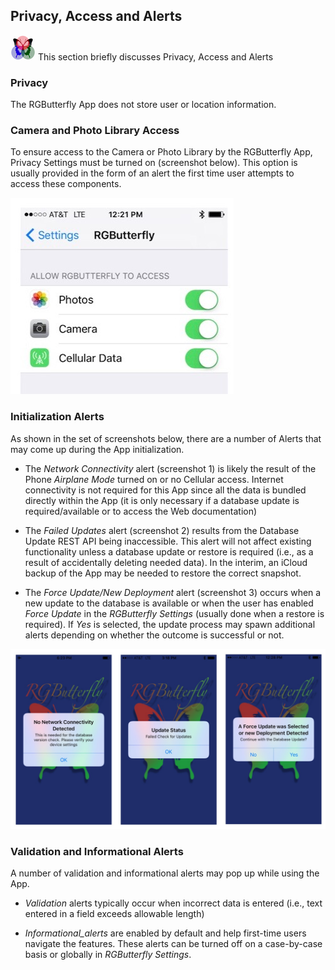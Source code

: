 ## Privacy, Access and Alerts

![RGButterfly Logo](images/RGButterfly_Logo.png) This section briefly discusses Privacy, Access and Alerts

### Privacy

The RGButterfly App does not store user or location information.

### Camera and Photo Library Access

To ensure access to the Camera or Photo Library by the RGButterfly App, Privacy Settings must be turned on (screenshot below). This option is usually provided in the form of an alert the first time user attempts to access these components.

![Privacy Settings](images/PrivacySettings.jpg)


### Initialization Alerts

As shown in the set of screenshots below, there are a number of Alerts that may come up during the App initialization.
* The _Network Connectivity_ alert (screenshot 1) is likely the result of the Phone _Airplane Mode_ turned on or no Cellular access. Internet connectivity is not required for this App since all the data is bundled directly within the App (it is only necessary if a database update is required/available or to access the Web documentation)

* The _Failed Updates_ alert (screenshot 2) results from the Database Update REST API being inaccessible. This alert will not affect existing functionality unless a database update or restore is required (i.e., as a result of accidentally deleting needed data). In the interim, an iCloud backup of the App may be needed to restore the correct snapshot.

* The _Force Update/New Deployment_ alert (screenshot 3) occurs when a new update to the database is available or when the user has enabled _Force Update_ in the _RGButterfly Settings_ (usually done when a restore is required). If _Yes_ is selected, the update process may spawn additional alerts depending on whether the outcome is successful or not.

![Initial Alerts](images/InitialAlerts.jpg)


### Validation and Informational Alerts

A number of validation and informational alerts may pop up while using the App.

* _Validation_ alerts typically occur when incorrect data is entered (i.e., text entered in a field exceeds allowable length)

* _Informational_alerts_ are enabled by default and help first-time users navigate the features. These alerts can be turned off on a case-by-case basis or globally in _RGButterfly Settings_.
